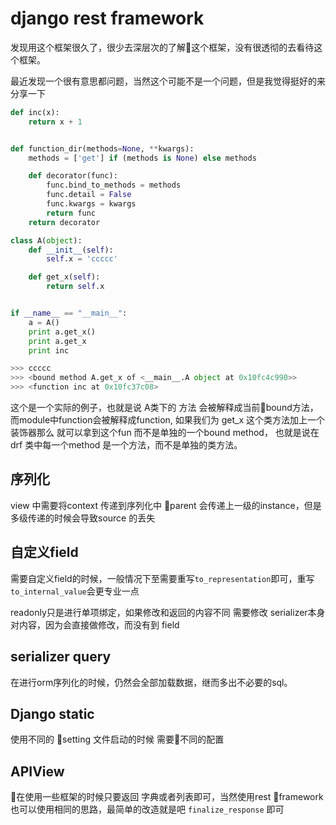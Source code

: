 # django rest framework
发现用这个框架很久了，很少去深层次的了解这个框架，没有很透彻的去看待这个框架。

最近发现一个很有意思都问题，当然这个可能不是一个问题，但是我觉得挺好的来分享一下

```python
def inc(x):
    return x + 1


def function_dir(methods=None, **kwargs):
    methods = ['get'] if (methods is None) else methods

    def decorator(func):
        func.bind_to_methods = methods
        func.detail = False
        func.kwargs = kwargs
        return func
    return decorator

class A(object):
    def __init__(self):
        self.x = 'ccccc'

    def get_x(self):
        return self.x


if __name__ == "__main__":
    a = A()
    print a.get_x()
    print a.get_x
    print inc

>>> ccccc
>>> <bound method A.get_x of <__main__.A object at 0x10fc4c990>>
>>> <function inc at 0x10fc37c08>

```
这个是一个实际的例子，也就是说 A类下的 方法 会被解释成当前bound方法，而module中function会被解释成function,
如果我们为 get_x 这个类方法加上一个装饰器那么 就可以拿到这个fun 而不是单独的一个bound method， 也就是说在 drf 类中每一个method 是一个方法，而不是单独的类方法。

## 序列化
view 中需要将context 传递到序列化中 parent 会传递上一级的instance，但是多级传递的时候会导致source 的丢失

## 自定义field
需要自定义field的时候，一般情况下至需要重写`to_representation`即可，重写`to_internal_value`会更专业一点

readonly只是进行单项绑定，如果修改和返回的内容不同  需要修改 serializer本身对内容，因为会直接做修改，而没有到 field

## serializer query
在进行orm序列化的时候，仍然会全部加载数据，继而多出不必要的sql。

## Django static
 
 使用不同的 setting 文件启动的时候 需要不同的配置

## APIView

在使用一些框架的时候只要返回 字典或者列表即可，当然使用rest framework 也可以使用相同的思路，最简单的改造就是吧 `finalize_response` 即可